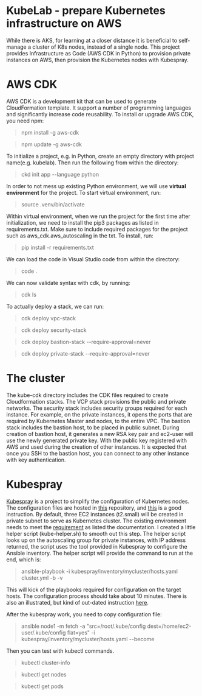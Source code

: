 # KubeLab - prepare Kubernetes infrastructure on AWS 

While there is AKS, for learning at a closer distance it is beneficial to self-manage a cluster of K8s nodes, instead of a single node. This project provides Infrastructure as Code (AWS CDK in Python) to provision private instances on AWS, then provision the Kubernetes nodes with Kubespray.

# AWS CDK

AWS CDK is a development kit that can be used to generate CloudFormation template. It support a number of programming languages and significantly increase code reusability. To install or upgrade AWS CDK, you need npm:
> npm install -g aws-cdk

> npm update -g aws-cdk

To initialize a project, e.g. in Python, create an empty directory with project name(e.g. kubelab). Then run the following from within the directory:
> ckd init app --language python

In order to not mess up existing Python environment, we will use **virtual environment** for the project. To start virtual environment, run:
> source .venv/bin/activate

Within virtual environment, when we run the project for the first time after initialization, we need to install the pip3 packages as listed in requirements.txt. Make sure to include required packages for the project such as aws_cdk.aws_autoscaling in the txt. To install, run:
> pip install -r requirements.txt

We can load the code in Visual Studio code from within the directory:
> code .

We can now validate syntax with cdk, by running:
> cdk ls

To actually deploy a stack, we can run:
> cdk deploy vpc-stack

> cdk deploy security-stack

> cdk deploy bastion-stack --require-approval=never

> cdk deploy private-stack --require-approval=never

# The cluster
The kube-cdk directory includes the CDK files required to create Cloudformation stacks. The VCP stack provisions the public and private networks. The security stack includes security groups required for each instance. For example, on the private instances, it opens the ports that are required by Kubernetes Master and nodes, to the entire VPC. The bastion stack includes the bastion host, to be placed in public subnet. During creation of bastion host, it generates a new RSA key pair and ec2-user will use the newly generated private key. With the public key registered with AWS and used during the creation of other instances. It is expected that once you SSH to the bastion host, you can connect to any other instance with key authentication. 

# Kubespray

[Kubespray](https://kubernetes.io/docs/setup/production-environment/tools/kubespray/) is a project to simplify the configuration of Kubernetes nodes.  The configuration files are hosted in [this](https://github.com/kubernetes-sigs/kubespray) repository, and [this](https://github.com/kubernetes-sigs/kubespray/blob/master/docs/getting-started.md#building-your-own-inventory) is a good instruction.
By default, three EC2 instances (t2.small) will be created in private subnet to serve as Kubernetes cluster. The existing environment needs to meet the [requirement](https://github.com/kubernetes-sigs/kubespray#requirements) as listed the documentation. I created a little helper script (kube-helper.sh) to smooth out this step. The helper script looks up on the autoscaling group for private instances, with IP address returned, the script uses the tool provided in Kubespray to configure the Ansible inventory.
The helper script will provide the command to run at the end, which is:
>ansible-playbook -i kubespray/inventory/mycluster/hosts.yaml cluster.yml -b -v

This will kick of the playbooks required for configuration on the target hosts. The configuration process should take about 10 minutes.
There is also an illustrated, but kind of out-dated instruction [here](https://dzone.com/articles/kubespray-10-simple-steps-for-installing-a-product).

After the kubespray work, you need to copy configuration file:
> ansible node1 -m fetch -a "src=/root/.kube/config dest=/home/ec2-user/.kube/config flat=yes" -i kubespray/inventory/mycluster/hosts.yaml --become

Then you can test with kubectl commands.
> kubectl cluster-info

> kubectl get nodes

> kubectl get pods

